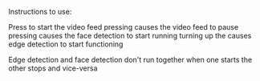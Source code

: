Instructions to use:

Press <start> to start the video feed
pressing <pause> causes the video feed to pause
pressing <face detection> causes the face detection to start running
turning up the <slider> causes edge detection to start functioning

Edge detection and face detection don't run together
when one starts the other stops and vice-versa

